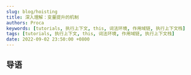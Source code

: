 ```yaml
---
slug: blog/hoisting
title: 深入理解：变量提升的机制
authors: Proca
keywords: [tutorials, 执行上下文, this, 词法环境, 作用域链, 执行上下文栈]
tags: [tutorials, 执行上下文, this, 词法环境, 作用域链, 执行上下文栈]
date: 2022-09-02 23:50:00 +0800
---
```

## 导语


